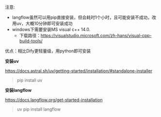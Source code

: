 注意: 
- langflow虽然可以用pip直接安装，但会耗时1个小时，且可能安装不成功，改用uv，大概10分钟即可安装成功
- windows下需要安装MS visual c++ 14.0. 
  - 下载路径：https://visualstudio.microsoft.com/zh-hans/visual-cpp-build-tools/

优点：相比Dify更轻量级，用python即可安装

**安装uv**

https://docs.astral.sh/uv/getting-started/installation/#standalone-installer

>pip install uv

**安装langflow**

https://docs.langflow.org/get-started-installation

>uv pip install langflow
